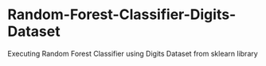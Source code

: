 # Random-Forest-Classifier-Digits-Dataset
Executing Random Forest Classifier using Digits Dataset from sklearn library
